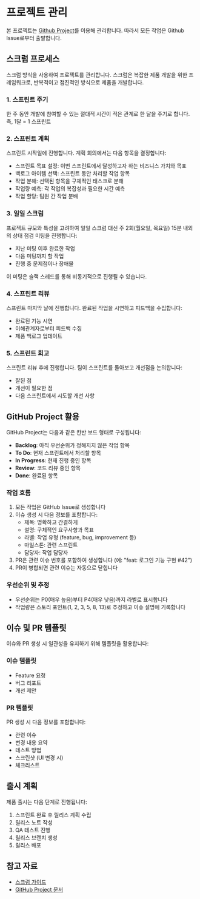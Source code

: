 # 프로젝트 관리

본 프로젝트는 [Github Project](https://github.com/users/minimal1/projects/3)를 이용해 관리합니다.
따라서 모든 작업은 Github Issue로부터 출발합니다.

## 스크럼 프로세스

스크럼 방식을 사용하여 프로젝트를 관리합니다. 스크럼은 복잡한 제품 개발을 위한 프레임워크로, 반복적이고 점진적인 방식으로 제품을 개발합니다.

### 1. 스프린트 주기

한 주 동안 개발에 참여할 수 있는 절대적 시간이 적은 관계로 한 달을 주기로 합니다.
즉, 1달 = 1 스프린트

### 2. 스프린트 계획

스프린트 시작일에 진행합니다. 계획 회의에서는 다음 항목을 결정합니다:

- 스프린트 목표 설정: 이번 스프린트에서 달성하고자 하는 비즈니스 가치와 목표
- 백로그 아이템 선택: 스프린트 동안 처리할 작업 항목
- 작업 분해: 선택된 항목을 구체적인 태스크로 분해
- 작업량 예측: 각 작업의 복잡성과 필요한 시간 예측
- 작업 할당: 팀원 간 작업 분배

### 3. 일일 스크럼

프로젝트 규모와 특성을 고려하여 일일 스크럼 대신 주 2회(월요일, 목요일) 15분 내외의 상태 점검 미팅을 진행합니다:

- 지난 미팅 이후 완료한 작업
- 다음 미팅까지 할 작업
- 진행 중 문제점이나 장애물

이 미팅은 슬랙 스레드를 통해 비동기적으로 진행될 수 있습니다.

### 4. 스프린트 리뷰

스프린트 마지막 날에 진행합니다. 완료된 작업을 시연하고 피드백을 수집합니다:

- 완료된 기능 시연
- 이해관계자로부터 피드백 수집
- 제품 백로그 업데이트

### 5. 스프린트 회고

스프린트 리뷰 후에 진행합니다. 팀이 스프린트를 돌아보고 개선점을 논의합니다:

- 잘된 점
- 개선이 필요한 점
- 다음 스프린트에서 시도할 개선 사항

## GitHub Project 활용

GitHub Project는 다음과 같은 칸반 보드 형태로 구성됩니다:

- **Backlog**: 아직 우선순위가 정해지지 않은 작업 항목
- **To Do**: 현재 스프린트에서 처리할 항목
- **In Progress**: 현재 진행 중인 항목
- **Review**: 코드 리뷰 중인 항목
- **Done**: 완료된 항목

### 작업 흐름

1. 모든 작업은 GitHub Issue로 생성합니다
2. 이슈 생성 시 다음 정보를 포함합니다:
   - 제목: 명확하고 간결하게
   - 설명: 구체적인 요구사항과 목표
   - 라벨: 작업 유형 (feature, bug, improvement 등)
   - 마일스톤: 관련 스프린트
   - 담당자: 작업 담당자
3. PR은 관련 이슈 번호를 포함하여 생성합니다 (예: "feat: 로그인 기능 구현 #42")
4. PR이 병합되면 관련 이슈는 자동으로 닫힙니다

### 우선순위 및 추정

- 우선순위는 P0(매우 높음)부터 P4(매우 낮음)까지 라벨로 표시합니다
- 작업량은 스토리 포인트(1, 2, 3, 5, 8, 13)로 추정하고 이슈 설명에 기록합니다

## 이슈 및 PR 템플릿

이슈와 PR 생성 시 일관성을 유지하기 위해 템플릿을 활용합니다:

### 이슈 템플릿

- Feature 요청
- 버그 리포트
- 개선 제안

### PR 템플릿

PR 생성 시 다음 정보를 포함합니다:

- 관련 이슈
- 변경 내용 요약
- 테스트 방법
- 스크린샷 (UI 변경 시)
- 체크리스트

## 출시 계획

제품 출시는 다음 단계로 진행됩니다:

1. 스프린트 완료 후 릴리스 계획 수립
2. 릴리스 노트 작성
3. QA 테스트 진행
4. 릴리스 브랜치 생성
5. 릴리스 배포

## 참고 자료

- [스크럼 가이드](https://scrumguides.org/)
- [GitHub Project 문서](https://docs.github.com/en/issues/planning-and-tracking-with-projects)
